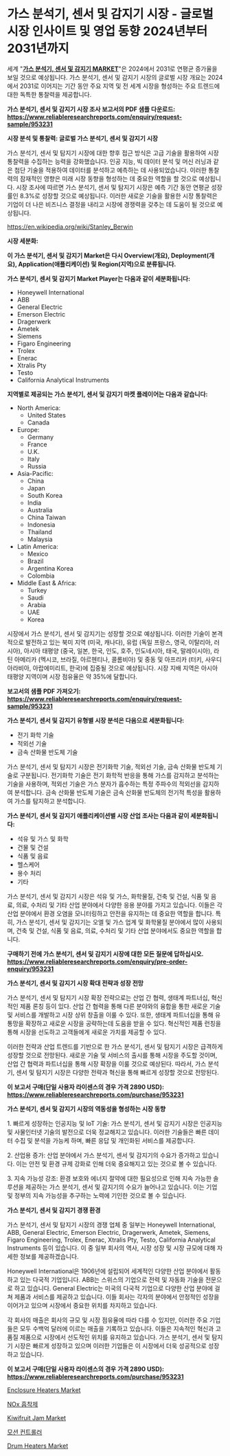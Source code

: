 <p><h1>가스 분석기, 센서 및 감지기 시장 - 글로벌 시장 인사이트 및 영업 동향 2024년부터 2031년까지</h1></p><p>세계 "<strong><a href="https://www.reliableresearchreports.com/gas-analyzer-sensor-and-detector-r953231">가스 분석기, 센서 및 감지기 MARKET</a></strong>"은 2024에서 2031로 연평균 증가율을 보일 것으로 예상됩니다. 가스 분석기, 센서 및 감지기 시장의 글로벌 시장 개요는 2024에서 2031로 이어지는 기간 동안 주요 지역 및 전 세계 시장을 형성하는 주요 트렌드에 대한 독특한 통찰력을 제공합니다.</p>
<p><strong>가스 분석기, 센서 및 감지기 시장 조사 보고서의 PDF 샘플 다운로드: <a href="https://www.reliableresearchreports.com/enquiry/request-sample/953231">https://www.reliableresearchreports.com/enquiry/request-sample/953231</a></strong></p>
<p><strong>시장 분석 및 통찰력: 글로벌 가스 분석기, 센서 및 감지기 시장</strong></p>
<p><p>가스 분석기, 센서 및 탐지기 시장에 대한 향후 접근 방식은 고급 기술을 활용하여 시장 통찰력을 수집하는 능력을 강화했습니다. 인공 지능, 빅 데이터 분석 및 머신 러닝과 같은 첨단 기술을 적용하여 데이터를 분석하고 예측하는 데 사용되었습니다. 이러한 통찰력의 잠재적인 영향은 미래 시장 동향을 형성하는 데 중요한 역할을 할 것으로 예상됩니다. 시장 조사에 따르면 가스 분석기, 센서 및 탐지기 시장은 예측 기간 동안 연평균 성장률인 8.3%로 성장할 것으로 예상됩니다. 이러한 새로운 기술을 활용한 시장 통찰력은 기업이 더 나은 비즈니스 결정을 내리고 시장에 경쟁력을 갖추는 데 도움이 될 것으로 예상됩니다.</p></p>
<p><a href="%7CAUTHORITHY_DOMAIN_URL%7C">https://en.wikipedia.org/wiki/Stanley_Berwin</a></p>
<p><strong>시장 세분화:</strong></p>
<p><strong>이 가스 분석기, 센서 및 감지기 Market은 다시 Overview(개요), Deployment(개요), Application(애플리케이션) 및 Region(지역)으로 분류됩니다.</strong></p>
<p><strong>가스 분석기, 센서 및 감지기 Market Player는 다음과 같이 세분화됩니다:</strong></p>
<p><ul><li>Honeywell International</li><li>ABB</li><li>General Electric</li><li>Emerson Electric</li><li>Dragerwerk</li><li>Ametek</li><li>Siemens</li><li>Figaro Engineering</li><li>Trolex</li><li>Enerac</li><li>Xtralis Pty</li><li>Testo</li><li>California Analytical Instruments</li></ul></p>
<p><strong>지역별로 제공되는 가스 분석기, 센서 및 감지기 마켓 플레이어는 다음과 같습니다:</strong></p>
<p><ul>
    <li>
        North America:
        <ul>
            <li>United States</li>
            <li>Canada</li>
        </ul>
    </li>
    <li>
        Europe:
        <ul>
            <li>Germany</li>
            <li>France</li>
            <li>U.K.</li>
            <li>Italy</li>
            <li>Russia</li>
        </ul>
    </li>
    <li>
        Asia-Pacific:
        <ul>
            <li>China</li>
            <li>Japan</li>
            <li>South Korea</li>
            <li>India</li>
            <li>Australia</li>
            <li>China Taiwan</li>
            <li>Indonesia</li>
            <li>Thailand</li>
            <li>Malaysia</li>
        </ul>
    </li>
    <li>
        Latin America:
        <ul>
            <li>Mexico</li>
            <li>Brazil</li>
            <li>Argentina Korea</li>
            <li>Colombia</li>
        </ul>
    </li>
    <li>
        Middle East & Africa:
        <ul>
            <li>Turkey</li>
            <li>Saudi</li>
            <li>Arabia</li>
            <li>UAE</li>
            <li>Korea</li>
        </ul>
    </li>
    </ul></p>
<p><p>시장에서 가스 분석기, 센서 및 감지기는 성장할 것으로 예상됩니다. 이러한 기술이 본격적으로 발전하고 있는 북미 지역 (미국, 캐나다), 유럽 (독일 프랑스, 영국, 이탈리아, 러시아), 아시아 태평양 (중국, 일본, 한국, 인도, 호주, 인도네시아, 태국, 말레이시아), 라틴 아메리카 (멕시코, 브라질, 아르헨티나, 콜롬비아) 및 중동 및 아프리카 (터키, 사우디아라비아, 아랍에미리트, 한국)에 집중될 것으로 예상됩니다. 시장 지배 지역은 아시아 태평양 지역이며 시장 점유율은 약 35%에 달합니다.</p></p>
<p><strong>보고서의 샘플 PDF 가져오기: <a href="https://www.reliableresearchreports.com/enquiry/request-sample/953231">https://www.reliableresearchreports.com/enquiry/request-sample/953231</a></strong></p>
<p><strong>가스 분석기, 센서 및 감지기 유형별 시장 분석은 다음으로 세분화됩니다:</strong></p>
<p><ul><li>전기 화학 기술</li><li>적외선 기술</li><li>금속 산화물 반도체 기술</li></ul></p>
<p><p>가스 분석기, 센서 및 탐지기 시장은 전기화학 기술, 적외선 기술, 금속 산화물 반도체 기술로 구분됩니다. 전기화학 기술은 전기 화학적 반응을 통해 가스를 감지하고 분석하는 기술을 사용하며, 적외선 기술은 가스 분자가 흡수하는 특정 주파수의 적외선을 감지하여 분석합니다. 금속 산화물 반도체 기술은 금속 산화물 반도체의 전기적 특성을 활용하여 가스를 탐지하고 분석합니다.</p></p>
<p><strong>가스 분석기, 센서 및 감지기 애플리케이션별 시장 산업 조사는 다음과 같이 세분화됩니다:</strong></p>
<p><ul><li>석유 및 가스 및 화학</li><li>건물 및 건설</li><li>식품 및 음료</li><li>헬스케어</li><li>용수 처리</li><li>기타</li></ul></p>
<p><p>가스 분석기, 센서 및 감지기 시장은 석유 및 가스, 화학물질, 건축 및 건설, 식품 및 음료, 의료, 수처리 및 기타 산업 분야에서 다양한 응용 분야를 가지고 있습니다. 이들은 각 산업 분야에서 환경 오염을 모니터링하고 안전을 유지하는 데 중요한 역할을 합니다. 특히, 가스 분석기, 센서 및 감지기는 오엘 및 가스 업계 및 화학물질 분야에서 많이 사용되며, 건축 및 건설, 식품 및 음료, 의료, 수처리 및 기타 산업 분야에서도 중요한 역할을 합니다.</p></p>
<p><strong>구매하기 전에 가스 분석기, 센서 및 감지기 시장에 대한 모든 질문에 답하십시오. <a href="https://www.reliableresearchreports.com/enquiry/pre-order-enquiry/953231">https://www.reliableresearchreports.com/enquiry/pre-order-enquiry/953231</a></strong></p>
<p><strong>가스 분석기, 센서 및 감지기 시장 확대 전략과 성장 전망</strong></p>
<p><p>가스 분석기, 센서 및 탐지기 시장 확장 전략으로는 산업 간 협력, 생태계 파트너십, 혁신적인 제품 론칭 등이 있다. 산업 간 협력을 통해 다른 분야와의 융합을 통한 새로운 기술 및 서비스를 개발하고 시장 상위 창출을 이룰 수 있다. 또한, 생태계 파트너십을 통해 유통망을 확장하고 새로운 시장을 공략하는데 도움을 받을 수 있다. 혁신적인 제품 런칭을 통해 시장을 선도하고 고객들에게 새로운 가치를 제공할 수 있다.</p><p>이러한 전략과 산업 트렌드를 기반으로 한 가스 분석기, 센서 및 탐지기 시장은 급격하게 성장할 것으로 전망된다. 새로운 기술 및 서비스의 출시를 통해 시장을 주도할 것이며, 산업 간 협력과 파트너십을 통해 시장 확장을 이룰 것으로 예상된다. 따라서, 가스 분석기, 센서 및 탐지기 시장은 다양한 전략과 혁신을 통해 빠르게 성장할 것으로 전망된다.</p></p>
<p><strong>이 보고서 구매(단일 사용자 라이센스의 경우 가격 2890 USD): <a href="https://www.reliableresearchreports.com/purchase/953231">https://www.reliableresearchreports.com/purchase/953231</a></strong></p>
<p><strong>가스 분석기, 센서 및 감지기 시장의 역동성을 형성하는 시장 동향</strong></p>
<p><p>1. 빠르게 성장하는 인공지능 및 IoT 기술: 가스 분석기, 센서 및 감지기 시장은 인공지능 및 사물인터넷 기술의 발전으로 더욱 정교해지고 있습니다. 이러한 기술들은 빠른 데이터 수집 및 분석을 가능케 하며, 빠른 응답 및 개인화된 서비스를 제공합니다.</p><p>2. 산업용 증가: 산업 분야에서 가스 분석기, 센서 및 감지기의 수요가 증가하고 있습니다. 이는 안전 및 환경 규제 강화로 인해 더욱 중요해지고 있는 것으로 볼 수 있습니다.</p><p>3. 지속 가능성 강조: 환경 보호와 에너지 절약에 대한 필요성으로 인해 지속 가능한 솔루션을 제공하는 가스 분석기, 센서 및 감지기의 수요가 늘어나고 있습니다. 이는 기업 및 정부의 지속 가능성을 추구하는 노력에 기인한 것으로 볼 수 있습니다.</p></p>
<p><strong>가스 분석기, 센서 및 감지기 경쟁 환경</strong></p>
<p><p>가스 분석기, 센서 및 탐지기 시장의 경쟁 업체 중 일부는 Honeywell International, ABB, General Electric, Emerson Electric, Dragerwerk, Ametek, Siemens, Figaro Engineering, Trolex, Enerac, Xtralis Pty, Testo, California Analytical Instruments 등이 있습니다. 이 중 일부 회사의 역사, 시장 성장 및 시장 규모에 대해 자세한 정보를 제공하겠습니다.</p><p>Honeywell International은 1906년에 설립되어 세계적인 다양한 산업 분야에서 활동하고 있는 다국적 기업입니다. ABB는 스위스의 기업으로 전력 및 자동화 기술을 전문으로 하고 있습니다. General Electric는 미국의 다국적 기업으로 다양한 산업 분야에 걸쳐 제품과 서비스를 제공하고 있습니다. 이들 회사는 각자의 분야에서 안정적인 성장을 이어가고 있으며 시장에서 중요한 위치를 차지하고 있습니다.</p><p>각 회사의 매출은 회사의 규모 및 시장 점유율에 따라 다를 수 있지만, 이러한 주요 기업들은 모두 수백억 달러에 이르는 매출을 기록하고 있습니다. 이들은 지속적인 혁신과 고품질 제품으로 시장에서 선도적인 위치를 유지하고 있습니다. 가스 분석기, 센서 및 탐지기 시장은 빠르게 성장하고 있으며 이러한 기업들은 이 시장에서 더욱 성공적으로 성장하고 있습니다.</p></p>
<p><strong>이 보고서 구매(단일 사용자 라이센스의 경우 가격 2890 USD): <a href="https://www.reliableresearchreports.com/purchase/953231">https://www.reliableresearchreports.com/purchase/953231</a></strong></p>
<p><p><a href="https://github.com/qndifksd5/Market-Research-Report-List-1/blob/main/enclosure-heaters-market.md">Enclosure Heaters Market</a></p><p><a href="https://medium.com/@joshuapierce88/nox-%ED%9D%A1%EC%B0%A9%EC%A0%9C-%EC%8B%9C%EC%9E%A5-%EC%A1%B0%EC%82%AC-%EB%B3%B4%EA%B3%A0%EC%84%9C-2024%EB%85%84%EB%B6%80%ED%84%B0-2031%EB%85%84%EA%B9%8C%EC%A7%80-10-1-%EC%9D%98-%EC%95%88%EC%A0%95%EC%A0%81%EC%9D%B8-cagr%EA%B3%BC-%ED%95%A8%EA%BB%98-%EC%8B%9C%EC%9E%A5-%EC%98%88%EC%B8%A1-%EB%B0%8F-%EC%84%B1%EC%9E%A5-%EC%A0%84%EB%A7%9D-f68be15069f7">NOx 흡착제</a></p><p><a href="https://medium.com/@marcoshoppe2023/kiwifruit-jam-market-outlook-complete-industry-analysis-2024-to-2031-e4abffae2f64">Kiwifruit Jam Market</a></p><p><a href="https://medium.com/@derrickmafrks96745/%EA%B8%80%EB%A1%9C%EB%B2%8C-%EB%AA%A8%EC%85%98-%EC%BB%A8%ED%8A%B8%EB%A1%A4%EB%9F%AC-%EC%8B%9C%EC%9E%A5-%EC%A0%90%EC%9C%A0%EC%9C%A8-%EB%B0%8F-%EC%84%B1%EC%9E%A5-%EA%B8%B0%ED%9A%8C-%EB%B0%8F-%EC%8B%9C%EC%9E%A5-%EA%B7%9C%EB%AA%A8%EB%8A%94-2024%EB%85%84%EB%B6%80%ED%84%B0-2031%EB%85%84%EA%B9%8C%EC%A7%80-%EC%97%B0%ED%8F%89%EA%B7%A0-%EC%84%B1%EC%9E%A5%EB%A5%A0-cagr-12-%EB%A1%9C-%EC%84%B1%EC%9E%A5%ED%95%A9%EB%8B%88%EB%8B%A4-48ae10622c15">모션 컨트롤러</a></p><p><a href="https://github.com/dylanObrien626/Market-Research-Report-List-1/blob/main/drum-heaters-market.md">Drum Heaters Market</a></p></p>